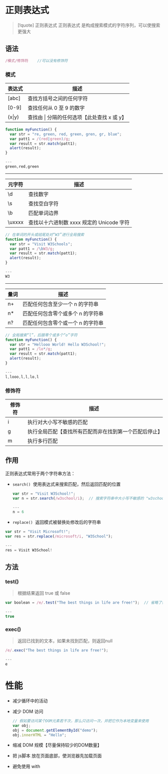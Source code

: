 # 正则表达式
>[!quote] 正则表达式
>正则表达式 是构成搜索模式的字符序列，可以使搜索更强大

## 语法
```js
/模式/修饰符    //可以没有修饰符
```
### 模式
| 表达式    | 描述                         |
| ------ | -------------------------- |
| [abc]  | 查找方括号之间的任何字符               |
| [0-9]  | 查找任何从 0 至 9 的数字            |
| (x\|y) | 查找由 \| 分隔的任何选项【此处查找 x 或 y】 |
```js
function myFunction() {
  var str = "re, green, red, green, gren, gr, blue";
  var patt1 = /(red|green)/g;
  var result = str.match(patt1);
  alert(result);
}

---
green,red,green
```
---

|元字符|描述|
|---|---|
|\d|查找数字|
|\s|查找空白字符|
|\b|匹配单词边界|
|\uxxxx|查找以十六进制数 xxxx 规定的 Unicode 字符|
```js
// 在单词的开头或结尾处对“W3”进行全局搜索
function myFunction() {
  var str = "Visit W3Schools"; 
  var patt1 = /\bW3/g;
  var result = str.match(patt1);
  alert(result);
}

---
W3
```
---

| 量词  | 描述                 |
| --- | ------------------ |
| n+  | 匹配任何包含至少一个 n 的字符串  |
| n*  | 匹配任何包含零个或多个 n 的字符串 |
| n?  | 匹配任何包含零个或一个 n 的字符串 |
```js
// 全局搜索“l”，后跟零个或多个“o”字符
function myFunction() {
  var str = "Hellooo World! Hello W3School!"; 
  var patt1 = /lo*/g;
  var result = str.match(patt1);
  alert(result);
}

---
l,looo,l,l,lo,l
```
### 修饰符
|修饰符|描述|
|---|---|
|i|执行对大小写不敏感的匹配|
|g|执行全局匹配【查找所有匹配而非在找到第一个匹配后停止】|
|m|执行多行匹配|
## 作用
正则表达式常用于两个字符串方法：
- `search()`  使用表达式来搜索匹配，然后返回匹配的位置
	```js
	var str = "Visit W3School!";
	var n = str.search(/w3school/i);  // 搜索字符串中大小写不敏感的 "w3school" 

	---
	n = 6
	```

- `replace()`  返回模式被替换处修改后的字符串
```js
var str = "Visit Microsoft!";
var res = str.replace(/microsoft/i, "W3School");

---
res = Visit W3School!
```
## 方法
### test()
>根据结果返回 true 或 false

```js
var boolean = /e/.test("The best things in life are free!");  // 省略了修饰符

---
true
```

### exec()
>返回已找到的文本，如果未找到匹配，则返回null

```js
/e/.exec("The best things in life are free!");

---
e
```
# 性能
- 减少循环中的活动
- 减少 DOM 访问
	```js
	// 假如要访问某个DOM元素若干次，那么只访问一次，并把它作为本地变量来使用
	var obj;
	obj = document.getElementById("demo");
	obj.innerHTML = "Hello";
	```

- 缩减 DOM 规模【尽量保持较少的DOM数量】
- 把 js脚本 放在页面底部，使浏览器先加载页面
- 避免使用 with






